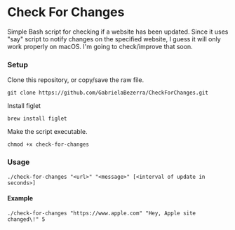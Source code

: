 # Check For Changes

Simple Bash script for checking if a website has been updated. Since it uses "say" script to notify changes on the specified website, I guess it will only work properly on macOS. I'm going to check/improve that soon.

### Setup

Clone this repository, or copy/save the raw file.
```
git clone https://github.com/GabrielaBezerra/CheckForChanges.git
```

Install figlet
```
brew install figlet
```

Make the script executable.
```
chmod +x check-for-changes
```


### Usage
```
./check-for-changes "<url>" "<message>" [<interval of update in seconds>]
```

#### Example
```
./check-for-changes "https://www.apple.com" "Hey, Apple site changed\!" 5
```
